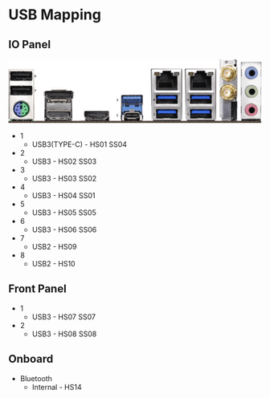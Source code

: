 # USB Mapping

## IO Panel
![USB Mapping](USB-mapping.png)
- 1
  - USB3(TYPE-C) - HS01 SS04
- 2
  - USB3 - HS02 SS03
- 3
  - USB3 - HS03 SS02
- 4
  - USB3 - HS04 SS01
- 5
  - USB3 - HS05 SS05
- 6
  - USB3 - HS06 SS06
- 7
  - USB2 - HS09
- 8
  - USB2 - HS10

## Front Panel
- 1
  - USB3 - HS07 SS07
- 2
  - USB3 - HS08 SS08

## Onboard
- Bluetooth
  - Internal - HS14
